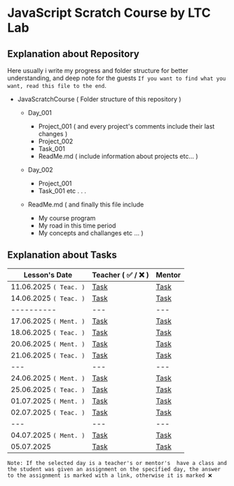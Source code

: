 # JavaScript Scratch Course by LTC Lab

## Explanation about Repository

Here usually i write my progress and folder structure for better understanding, and deep note for the guests `If you want to find what you want, read this file to the end`.

- JavaScratchCourse ( Folder structure of this repository )

  - Day_001

    - Project_001 ( and every project's comments include their last changes )
    - Project_002
    - Task_001
    - ReadMe.md ( include information about projects etc... )

  - Day_002

    - Project_001
    - Task_001 etc . . .

  - ReadMe.md ( and finally this file include
    - My course program
    - My road in this time period
    - My concepts and challanges etc ... )

## Explanation about Tasks

| Lesson's Date          | Teacher ( ✅ / ❌ ) | Mentor   |
| ---------------------- | ------------------- | -------- |
| 11.06.2025 `( Teac. )` | [Task]()            | [Task]() |
| 14.06.2025 `( Teac. )` | [Task]()            | [Task]() |
| ----------             | ---                 | ---      |
| 17.06.2025 `( Ment. )` | [Task]()            | [Task]() |
| 18.06.2025 `( Teac. )` | [Task]()            | [Task]() |
| 20.06.2025 `( Ment. )` | [Task]()            | [Task]() |
| 21.06.2025 `( Teac. )` | [Task]()            | [Task]() |
| ---                    | ---                 | ---      |
| 24.06.2025 `( Ment. )` | [Task]()            | [Task]() |
| 25.06.2025 `( Teac. )` | [Task]()            | [Task]() |
| 01.07.2025 `( Ment. )` | [Task]()            | [Task]() |
| 02.07.2025 `( Teac. )` | [Task]()            | [Task]() |
| ---                    | ---                 | ---      |
| 04.07.2025 `( Ment. )` | [Task]()            | [Task]() |
| 05.07.2025             | [Task]()            | [Task]() |

`Note: If the selected day is a teacher's or mentor's  have a class and the student was given an assignment on the specified day, the answer to the assignment is marked with a link, otherwise it is marked ❌`
